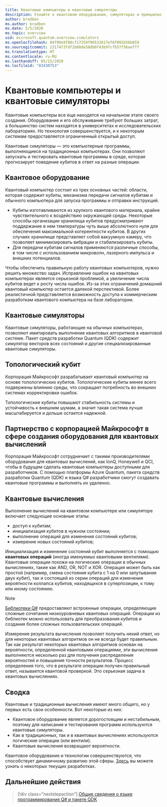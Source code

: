 ```yaml
---
title: Квантовые компьютеры и квантовые симуляторы
description: Узнайте о квантовом оборудовании, симуляторах и принципах квантовых операций.
author: bradben
ms.author: bradben
ms.date: 5/5/2020
ms.topic: overview
uid: microsoft.quantum.overview.simulators
ms.openlocfilehash: 04f90e9f88cf17259f96532617ef6f092b56b859
ms.sourcegitcommit: 2317473fdf2b80de58db0f43b9fcfb57f56aefff
ms.translationtype: HT
ms.contentlocale: ru-RU
ms.lasthandoff: 05/15/2020
ms.locfileid: "83430753"
---
```

# <a name="quantum-computers-and-quantum-simulators"></a>Квантовые компьютеры и квантовые симуляторы

Квантовые компьютеры все еще находятся на начальном этапе своего создания. Оборудование и его обслуживание требуют больших затрат, а большинство систем находятся в университетах и исследовательских лабораториях. Но технология совершенствуется, и к некоторым системам предоставляется ограниченный открытый доступ.

Квантовые симуляторы — это компьютерные программы, выполняющиеся на традиционных компьютерах. Они позволяют запускать и тестировать квантовые программы в среде, которая прогнозирует поведение кубитов в ответ на разные операции.

## <a name="quantum-hardware"></a>Квантовое оборудование

Квантовый компьютер состоит из трех основных частей: области, которая содержит кубиты, механизма передачи сигналов кубитам и обычного компьютера для запуска программы и отправки инструкций.

- Кубиты изготавливаются из хрупкого квантового материала, крайне чувствительного к воздействию окружающей среды. Некоторые способы организации хранилища кубитов предусматривают поддержание в нем температуры чуть выше абсолютного нуля для обеспечения максимальной когерентности кубитов. В других случаях хранилище представляет собой вакуумную камеру, что позволяет минимизировать вибрации и стабилизировать кубиты.  
- Для передачи кубитам сигналов применяются различные способы, в том числе с использованием микроволн, лазерного импульса и внешних потенциалов.

Чтобы обеспечить правильную работу квантовых компьютеров, нужно решить множество задач. Исправление ошибок на квантовых компьютерах является серьезной проблемой, а увеличение числа кубитов ведет к росту числа ошибок. Из-за этих ограничений домашний квантовый компьютер остается далекой перспективой. Более реалистичной представляется возможность доступа к коммерческим разработкам квантового компьютера на базе лаборатории.

## <a name="quantum-simulators"></a>Квантовые симуляторы

Квантовые симуляторы, работающие на обычных компьютерах, позволяют имитировать выполнение квантовых алгоритмов в квантовой системе.  Пакет средств разработки Quantum (QDK) содержит симулятор векторов всех состояний и другие специализированные квантовые симуляторы.

## <a name="topological-qubit"></a>Топологический кубит

Корпорация Майкрософт разрабатывает квантовый компьютер на основе топологических кубитов. Топологические кубиты менее всего подвержены влиянию среды, что сокращает потребность во внешних системах корректировки ошибок.

Топологические кубиты повышают стабильность системы и устойчивость к внешним шумам, а значит такая система лучше масштабируется и дольше остается надежной.

## <a name="microsoft-and-quantum-hardware-partnerships"></a>Партнерство с корпорацией Майкрософт в сфере создания оборудования для квантовых вычислений

Корпорация Майкрософт сотрудничает с такими производителями оборудования для квантовых вычислений, как IonQ, Honeywell и QCI, чтобы в будущем сделать квантовые компьютеры доступными для разработчиков. С помощью платформы Azure Quantum, пакета средств разработки Quantum (QDK) и языка Q# разработчики смогут создавать квантовые программы и выполнять их удаленно.

## <a name="quantum-computations"></a>Квантовые вычисления

Выполнение вычислений на квантовом компьютере или симуляторе включает следующие основные этапы:

- доступ к кубитам;
- инициализация кубитов в нужном состоянии;
- выполнение операций для изменения состояний кубитов;
- измерение новых состояний кубитов;

Инициализация и изменение состояний кубит выполняется с помощью **квантовых операций** (иногда именуемых квантовыми вентилями). Квантовые операции похожи на логические операции в обычных вычислениях, такие как AND, OR, NOT и XOR. Операция может быть как простой (например, смена состояния кубита с 1 на 0 или запутывание двух кубит), так и состоящей из серии операций для изменения вероятности коллапса кубитов, находящихся в суперпозиции, к тому или иному состоянию.

> [!NOTE] 
> [Библиотеки Q#](xref:microsoft.quantum.libraries) предоставляют встроенные операции, определяющие сложные сочетания низкоуровневых квантовых операций. Операции из библиотек можно использовать для преобразования кубитов и создания более сложных пользовательских операций.  

Измерение результата вычисления позволяет получить некий ответ, но для некоторых квантовых алгоритмов он не всегда будет правильным. Так как результат некоторых квантовых алгоритмов основан на вероятности, определенной квантовыми операциями, эти вычисления выполняются несколько раз для получения распределения вероятностей и повышения точности результатов.  Процесс определения того, что в результате операции получен правильный ответ, называется квантовой проверкой. Это серьезная задача в квантовых вычислениях.

## <a name="summary"></a>Сводка

Квантовые и традиционные вычисления имеют много общего, но у первых есть свои особенности. Вот некоторые из них:

- Квантовое оборудование является дорогостоящим и нестабильным, поэтому для написания и тестирования программ используются квантовые симуляторы.
- Как в традиционных, так и в квантовых вычислениях используются логические операции (или вентили).
- Квантовые вычисления возвращают вероятности.

Квантовое оборудование и технологии совершенствуются, что способствует динамичному развитию этой сферы. [Здесь](https://phys.org/search/?search=quantum+computer&s=0) вы можете узнать о некоторых текущих разработках.

## <a name="next-steps"></a>Дальнейшие действия

> [!div class="nextstepaction"]
> [Общие сведения о языке программирования Q# и пакете QDK](xref:microsoft.quantum.overview.q-sharp)